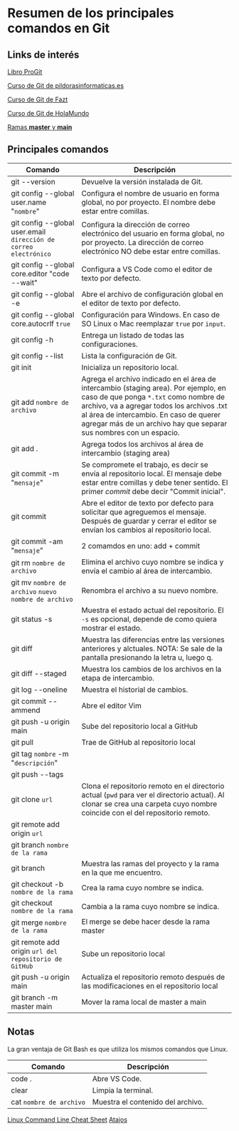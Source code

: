 # Resumen de los principales comandos en Git

## Links de interés
[Libro ProGit](https://git-scm.com/book/es/v2)

[Curso de Git de pildorasinformaticas.es](https://youtube.com/playlist?list=PLU8oAlHdN5BlyaPFiNQcV0xDqy0eR35aU)

[Curso de Git de Fazt](https://youtu.be/HiXLkL42tMU)

[Curso de Git de HolaMundo](https://www.youtube.com/watch?v=VdGzPZ31ts8&ab_channel=HolaMundo)

[Ramas **master** y **main**](https://jarv.is/notes/github-rename-master/)

## Principales comandos
|Comando|Descripción|
|-------|-----------|
|git --version|Devuelve la versión instalada de Git.|
|git config --global user.name "`nombre`"|Configura el nombre de usuario en forma global, no por proyecto. El nombre debe estar entre comillas.|
|git config --global user.email `dirección de correo electrónico`|Configura la dirección de correo electrónico del usuario en forma global, no por proyecto. La dirección de correo electrónico NO debe estar entre comillas.|
|git config --global core.editor "code --wait"|Configura a VS Code como el editor de texto por defecto.|
|git config --global -e|Abre el archivo de configuración global en el editor de texto por defecto.|
|git config --global core.autocrlf `true`|Configuración para Windows. En caso de SO Linux o Mac reemplazar `true` por `input`.|
|git config -h|Entrega un listado de todas las configuraciones.|
|git config --list|Lista la configuración de Git.|
|git init|Inicializa un repositorio local.|
|git add `nombre de archivo`|Agrega el archivo indicado en el área de intercambio (staging area). Por ejemplo, en caso de que ponga `*.txt` como nombre de archivo, va a agregar todos los archivos .txt al área de intercambio. En caso de querer agregar más de un archivo hay que separar sus nombres con un espacio.|
|git add .|Agrega todos los archivos al área de intercambio (staging area)|
|git commit -m "`mensaje`"|Se compromete el trabajo, es decir se envía al repositorio local. El mensaje debe estar entre comillas y debe tener sentido. El primer _commit_ debe decir "Commit inicial".|
|git commit|Abre el editor de texto por defecto para solicitar que agreguemos el mensaje. Después de guardar y cerrar el editor se envían los cambios al repositorio local.|
|git commit -am "`mensaje`"|2 comamdos en uno: add + commit|
|git rm `nombre de archivo`|Elimina el archivo cuyo nombre se indica y envía el cambio al área de intercambio.| 
|git mv `nombre de archivo` `nuevo nombre de archivo`|Renombra el archivo a su nuevo nombre.|
|git status -s|Muestra el estado actual del repositorio. El `-s` es opcional, depende de como quiera mostrar el estado.|
|git diff|Muestra las diferencias entre las versiones anteriores y alctuales. NOTA: Se sale de la pantalla presionando la letra u, luego q.|
|git diff --staged|Muestra los cambios de los archivos en la etapa de intercambio.|
|git log --oneline|Muestra el historial de cambios.|
|git commit -- ammend|Abre el editor Vim|
|git push -u origin main|Sube del repositorio local a GitHub|
|git pull|Trae de GitHub al repositorio local|
|git tag `nombre` -m "`descripción`"| |
|git push --tags| |
|git clone `url`|Clona el repositorio remoto en el directorio actual (`pwd` para ver el directorio actual). Al clonar se crea una carpeta cuyo nombre coincide con el del repositorio remoto.|
|git remote add origin `url`| |
|git branch `nombre de la rama`| |
|git branch|Muestra las ramas del proyecto y la rama en la que me encuentro.|
|git checkout -b `nombre de la rama`|Crea la rama cuyo nombre se indica.|
|git checkout `nombre de la rama`|Cambia a la rama cuyo nombre se indica.|
|git merge `nombre de la rama`|El merge se debe hacer desde la rama master|
|git remote add origin `url del repositorio de GitHub`|Sube un repositorio local|
|git push -u origin main|Actualiza el repositorio remoto después de las modificaciones en el repositorio local|
|git branch -m master main|Mover la rama local de master a main|

## Notas
La gran ventaja de Git Bash es que utiliza los mismos comandos que Linux.

|Comando|Descripción|
|-------|-----------|
|code .|Abre VS Code.|
|clear|Limpia la terminal.|
|cat `nombre de archivo`|Muestra el contenido del archivo.|

[Linux Command Line Cheat Sheet](./davechild_linux-command-line.pdf)
[Atajos](https://www.howtogeek.com/howto/ubuntu/keyboard-shortcuts-for-bash-command-shell-for-ubuntu-debian-suse-redhat-linux-etc/)